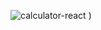 ![calculator-react](https://user-images.githubusercontent.com/82945682/174913035-3ffdffc8-5e29-4328-adfe-267fcdcc9409.png)
)
